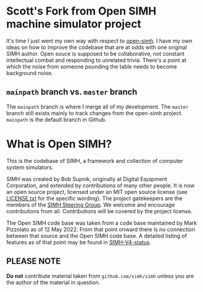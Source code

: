 # Scott's Fork from Open SIMH machine simulator project

It's time I just went my own way with respect to [open-simh](https://github.com/open-simh/simh/). I have my own ideas on how to
improve the codebase that are at odds with one original SIMH author. Open souce is supposed to be collaborative, not constant
intellectual combat and responding to unrelated trivia. There's a point at which the noise from someone pounding the table needs to
become background noise.

## `mainpath` branch vs. `master` branch

The `mainpath` branch is where I merge all of my development. The `master` branch still exists mainly to track changes from the
open-simh project. `mainpath` is the default branch in Github.


# What is Open SIMH?

This is the codebase of SIMH, a framework and collection of computer system simulators.

SIMH was created by Bob Supnik, originally at Digital Equipment Corporation, and extended by contributions of many other people.  It
is now an open source project, licensed under an MIT open source license (see [LICENSE.txt](LICENSE.txt) for the specific wording).
The project gatekeepers are the members of the [SIMH Steering Group](SIMH-SG.md).  We welcome and encourage contributions from all.
Contributions will be covered by the project license.

The Open SIMH code base was taken from a code base maintained by Mark Pizzolato as of 12 May 2022.  From that point onward there is
no connection between that source and the Open SIMH code base.  A detailed listing of features as of that point may be found in
[SIMH-V4-status](SIMH-V4-status.md).

## PLEASE NOTE

**Do not** contribute material taken from `github.com/simh/simh` unless you are the author of the material in question.
